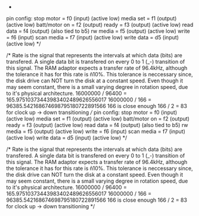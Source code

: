 *
pin config:
stop motor    = f0 (input)  (active low)
media set     = f1 (output) (active low)
batt/motor on = f2 (output)
ready         = f3 (output) (active low)
read data     = f4 (output) (also tied to b5)
rw media      = f5 (output) (active low)
write         = f6 (input)
scan media    = f7 (input)  (active low)
write data    = d5 (input)  (active low)
*/

/*
Rate is the signal that represents the intervals at which data (bits) are 
transfered. A single data bit is transfered on every 0 to 1 (_-) transition 
of this signal. The RAM adaptor expects a transfer rate of 96.4kHz, although 
the tolerance it has for this rate is ñ10%. This tolerance is neccessary 
since, the disk drive can NOT turn the disk at a constant speed. Even though 
it may seem constant, there is a small varying degree in rotation speed, due 
to it's physical architecture.
16000000 / 96400 = 165.97510373443983402489626556017
16000000 / 166 = 96385.542168674698795180722891566
166 is close enough
166 / 2 = 83 for clock up -> down transitioning
*/*
pin config:
stop motor    = f0 (input)  (active low)
media set     = f1 (output) (active low)
batt/motor on = f2 (output)
ready         = f3 (output) (active low)
read data     = f4 (output) (also tied to b5)
rw media      = f5 (output) (active low)
write         = f6 (input)
scan media    = f7 (input)  (active low)
write data    = d5 (input)  (active low)
*/

/*
Rate is the signal that represents the intervals at which data (bits) are 
transfered. A single data bit is transfered on every 0 to 1 (_-) transition 
of this signal. The RAM adaptor expects a transfer rate of 96.4kHz, although 
the tolerance it has for this rate is ñ10%. This tolerance is neccessary 
since, the disk drive can NOT turn the disk at a constant speed. Even though 
it may seem constant, there is a small varying degree in rotation speed, due 
to it's physical architecture.
16000000 / 96400 = 165.97510373443983402489626556017
16000000 / 166 = 96385.542168674698795180722891566
166 is close enough
166 / 2 = 83 for clock up -> down transitioning
*/
